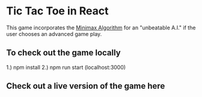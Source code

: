 # Tic Tac Toe in React

This game incorporates the [Minimax Algorithm](https://en.wikipedia.org/wiki/Minimax#Minimax_algorithm_with_alternate_moves) for an "unbeatable A.I." if the user chooses an advanced game play. 

## To check out the game locally
1.) npm install
2.) npm run start (localhost:3000)

## Check out a live version of the game here
